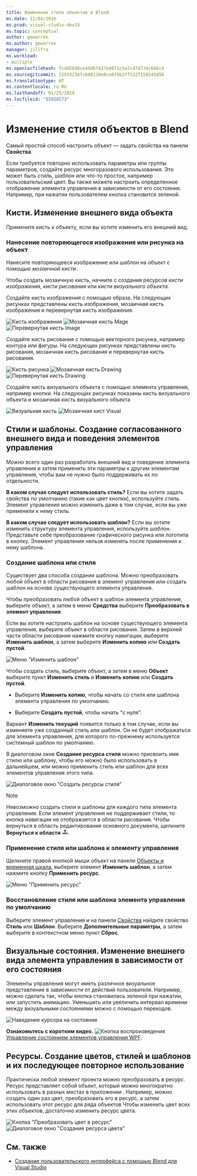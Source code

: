 ```yaml
---
title: Изменение стиля объектов в Blend
ms.date: 11/04/2016
ms.prod: visual-studio-dev15
ms.topic: conceptual
author: gewarren
ms.author: gewarren
manager: jillfra
ms.workload:
- multiple
ms.openlocfilehash: fcdd5b98ce49dbf437e8071c5e2cd7d734c666c4
ms.sourcegitcommit: 2193323efc608118e0ce6f6b2ff532f158245d56
ms.translationtype: HT
ms.contentlocale: ru-RU
ms.lasthandoff: 01/25/2019
ms.locfileid: "55028573"
---
```

# <a name="modify-the-style-of-objects-in-blend"></a>Изменение стиля объектов в Blend

Самый простой способ настроить объект — задать свойства на панели **Свойства**.

Если требуется повторно использовать параметры или группы параметров, создайте ресурс многоразового использования. Это может быть *стиль*, *шаблон* или что-то простое, например пользовательский цвет. Вы также можете настроить определенное отображение элемента управления в зависимости от его состояния. Например, при нажатии пользователем кнопка становится зеленой.

## <a name="brushes-modify-the-appearance-of-an-object"></a>Кисти. Изменение внешнего вида объекта

Примените кисть к объекту, если вы хотите изменить его внешний вид.

### <a name="paint-a-repeating-image-or-pattern-on-an-object"></a>Нанесение повторяющегося изображения или рисунка на объект

Нанесите повторяющееся изображение или шаблон на объект с помощью *мозаичной кисти*.

Чтобы создать мозаичную кисть, начните с создания ресурсов *кисти изображения*, *кисти рисования* или *кисти визуального объекта*.

Создайте кисть изображения с помощью образа. На следующих рисунках представлены кисть изображения, мозаичная кисть изображения и перевернутая кисть изображения.

![Кисть изображения](../designers/media/81f84f56-906d-456b-8288-d77da1e01e31.png) ![Мозаичная кисть Mage](../designers/media/d3782ca8-64da-47a4-a095-c6cdd0fa47a2.png) ![Перевернутая кисть Image](../designers/media/38ae3691-f3f1-4a1e-82ca-c7fa164bf56e.png)

Создайте кисть рисования с помощью векторного рисунка, например контура или фигуры. На следующих рисунках представлены кисть рисования, мозаичная кисть рисования и перевернутая кисть рисования.

![Кисть рисунка](../designers/media/197666ac-ef57-4c5c-9779-669e991a00a5.png) ![Мозаичная кисть Drawing](../designers/media/ba09cda3-4cee-40ba-b3d4-edc032158bdc.png) ![Перевернутая кисть Drawing](../designers/media/15bf6021-620c-4490-9eae-086153d3f14f.png)

Создайте кисть визуального объекта с помощью элемента управления, например кнопки. На следующих рисунках показаны кисть визуального объекта и мозаичная кисть визуального объекта

![Визуальная кисть](../designers/media/fb6c90e0-153c-48fe-b563-e601beac6227.png) ![Мозаичная кист Visual](../designers/media/e261b99f-7d8f-4d91-bc84-19c7beccc255.png)

## <a name="styles-and-templates-create-a-consistent-look-and-feel-across-controls"></a>Стили и шаблоны. Создание согласованного внешнего вида и поведения элементов управления

Можно всего один раз разработать внешний вид и поведение элемента управления и затем применить эти параметры к другим элементам управления, чтобы вам не нужно было поддерживать их по отдельности.

**В каком случае следует использовать стиль?** Если вы хотите задать свойства по умолчанию (такие как цвет кнопки), используйте *стиль*. Элемент управления можно изменить даже в том случае, если вы уже применили к нему стиль.

**В каком случае следует использовать шаблон?** Если вы хотите изменить структуру элемента управления, используйте *шаблон*. Представьте себе преобразование графического рисунка или логотипа в кнопку. Элемент управления нельзя изменять после применения к нему шаблона.

### <a name="create-a-template-or-style"></a>Создание шаблона или стиля

Существует два способа создания шаблона. Можно преобразовать любой объект в области рисования в элемент управления или создать шаблон на основе существующего элемента управления.

Чтобы преобразовать любой объект в шаблон элемента управления, выберите объект, а затем в меню **Средства** выберите **Преобразовать в элемент управления**.

Если вы хотите настроить шаблон на основе существующего элемента управления, выберите объект в области рисования. Затем в верхней части области рисования нажмите кнопку навигации, выберите **Изменить шаблон**, а затем выберите **Изменить копию** или **Создать пустой**.

![Меню "Изменить шаблон"](../designers/media/5ebdb33f-aad2-4c10-a328-5e8b04c56a36.png)

Чтобы создать стиль, выберите объект, а затем в меню **Объект** выберите пункт **Изменить стиль** и **Изменить копию** или **Создать пустой**.

- Выберите **Изменить копию**, чтобы начать со стиля или шаблона элемента управления по умолчанию.

- Выберите **Создать пустой**, чтобы начать "с нуля".

Вариант **Изменить текущий** появится только в том случае, если вы изменяете уже созданный стиль или шаблон. Он не будет отображаться для элемента управления, для которого по-прежнему используется системный шаблон по умолчанию.

В диалоговом окне **Создание ресурса стиля** можно присвоить имя стилю или шаблону, чтобы его можно было использовать в дальнейшем, или можно применить стиль или шаблон для всех элементов управления этого типа.

![Диалоговое окно “Создать ресурсы стиля”](../designers/media/4818ee6a-ce60-4b79-91c8-3b1871829eea.png)

> [!NOTE]
> Невозможно создать стили и шаблоны для каждого типа элемента управления. Если элемент управления не поддерживает стили, то кнопка навигации не отображается в области рисования.
> Чтобы вернуться в область редактирования основного документа, щелкните **Вернуться к области** ![Значок "Вернуться к области"](../designers/media/55844eb3-ed98-4f20-aa66-a6f5b23eeb2b.png).

### <a name="apply-a-style-or-template-to-a-control"></a>Применение стиля или шаблона к элементу управления

Щелкните правой кнопкой мыши объект на панели [Объекты и временная шкала](../designers/creating-a-ui-by-using-blend-for-visual-studio.md#tour-of-the-objects-and-timeline-panel), выберите элемент **Изменить шаблон**, а затем нажмите кнопку **Применить ресурс**.

![Меню "Применить ресурс"](../designers/media/dc12debc-7711-47d9-84ce-10322a384397.png)

### <a name="restore-the-default-style-or-template-of-a-control"></a>Восстановление стиля или шаблона элемента управления по умолчанию

Выберите элемент управления и на панели [Свойства](../designers/creating-a-ui-by-using-blend-for-visual-studio.md#tour-of-the-properties-panel) найдите свойство **Стиль** или **Шаблон**. Выберите **Дополнительные параметры**, а затем выберите в контекстном меню пункт **Сброс**.

## <a name="visual-states-change-the-appearance-of-a-control-based-on-its-state"></a>Визуальные состояния. Изменение внешнего вида элемента управления в зависимости от его состояния

Элементы управления могут иметь различное визуальное представление в зависимости от действий пользователя. Например, можно сделать так, чтобы кнопка становилась зеленой при нажатии, или запустить анимацию. Уменьшить или увеличить интервал времени между визуальными состояниями можно с помощью переходов.

![Наведение курсора на состояние](../designers/media/a95c671a-5639-40b9-83db-1e6b214330d5.png)

**Ознакомьтесь с коротким видео.** ![Кнопка воспроизведения](../designers/media/bldadminconsoleinitialconfigicon.PNG) [Управление состоянием элементов управления WPF](https://www.youtube.com/watch?v=m0PlkF5i6uw).

## <a name="resources-create-colors-styles-and-templates-and-reuse-them-later"></a>Ресурсы. Создание цветов, стилей и шаблонов и их последующее повторное использование

Практически любой элемент проекта можно преобразовать в ресурс. Ресурс представляет собой объект, который можно многократно использовать в разных местах в приложении . Например, можно создать один раз цвет, преобразовать его в ресурс, а затем использовать этот ресурс для ряда объектов Чтобы изменить цвет всех этих объектов, достаточно изменить ресурс цвета.

![Кнопка "Преобразовать цвет в ресурс"](../designers/media/89203705-cf66-46e0-b153-52a23cd744f7.png) ![Диалоговое окно "Создание ресурса цвета"](../designers/media/6bff8b19-3cd5-41a0-bbf9-ff65532d5aae.png)

## <a name="see-also"></a>См. также

- [Создание пользовательского интерфейса с помощью Blend для Visual Studio](../designers/creating-a-ui-by-using-blend-for-visual-studio.md)